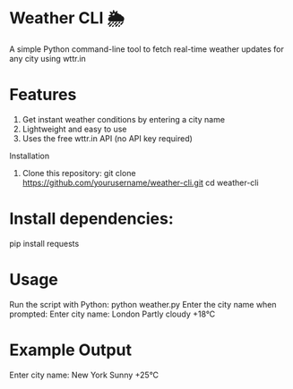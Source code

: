 # Weather CLI 🌦️

A simple Python command-line tool to fetch real-time weather updates for any city using wttr.in

# Features

1. Get instant weather conditions by entering a city name
2. Lightweight and easy to use
3. Uses the free wttr.in API (no API key required)

Installation
1. Clone this repository:
git clone https://github.com/yourusername/weather-cli.git
cd weather-cli

# Install dependencies:
pip install requests

# Usage
Run the script with Python:
python weather.py
Enter the city name when prompted:
Enter city name: London
Partly cloudy +18°C

# Example Output
Enter city name: New York
Sunny +25°C


